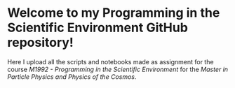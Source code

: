 # Welcome to my Programming in the Scientific Environment GitHub repository!
Here I upload all the scripts and notebooks made as assignment for the course *M1992 - Programming in the Scientific Environment* for the *Master in Particle Physics and Physics of the Cosmos*.
